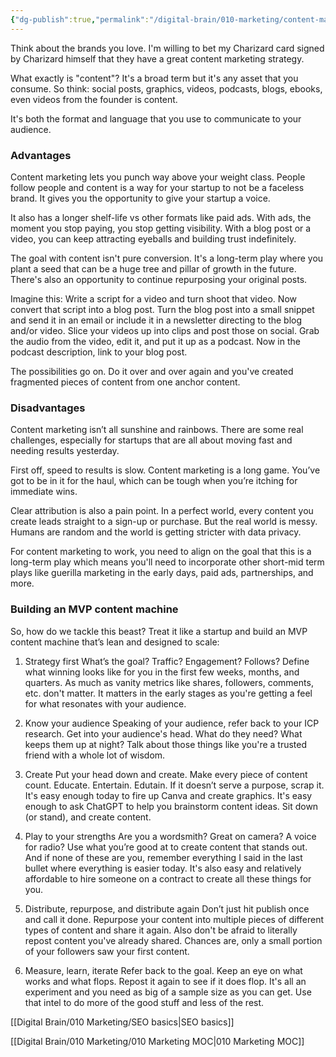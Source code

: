 ```yaml
---
{"dg-publish":true,"permalink":"/digital-brain/010-marketing/content-marketing/"}
---
```


Think about the brands you love. I'm willing to bet my Charizard card signed by Charizard himself that they have a great content marketing strategy. 

What exactly is "content"? It's a broad term but it's any asset that you consume. So think: social posts, graphics, videos, podcasts, blogs, ebooks, even videos from the founder is content.

It's both the format and language that you use to communicate to your audience.

### Advantages

Content marketing lets you punch way above your weight class. People follow people and content is a way for your startup to not be a faceless brand. It gives you the opportunity to give your startup a voice.

It also has a longer shelf-life vs other formats like paid ads. With ads, the moment you stop paying, you stop getting visibility. With a blog post or a video, you can keep attracting eyeballs and building trust indefinitely.

The goal with content isn't pure conversion. It's a long-term play where you plant a seed that can be a huge tree and pillar of growth in the future. There's also an opportunity to continue repurposing your original posts.

Imagine this: Write a script for a video and turn shoot that video. Now convert that script into a blog post. Turn the blog post into a small snippet and send it in an email or include it in a newsletter directing to the blog and/or video. Slice your videos up into clips and post those on social. Grab the audio from the video, edit it, and put it up as a podcast. Now in the podcast description, link to your blog post. 

The possibilities go on. Do it over and over again and you've created fragmented pieces of content from one anchor content.

### Disadvantages

Content marketing isn’t all sunshine and rainbows. There are some real challenges, especially for startups that are all about moving fast and needing results yesterday.

First off, speed to results is slow. Content marketing is a long game. You’ve got to be in it for the haul, which can be tough when you’re itching for immediate wins.

Clear attribution is also a pain point. In a perfect world, every content you create leads straight to a sign-up or purchase. But the real world is messy. Humans are random and the world is getting stricter with data privacy.

For content marketing to work, you need to align on the goal that this is a long-term play which means you'll need to incorporate other short-mid term plays like guerilla marketing in the early days, paid ads, partnerships, and more.

### Building an MVP content machine

So, how do we tackle this beast? Treat it like a startup and build an MVP content machine that’s lean and designed to scale:

1. Strategy first
What’s the goal? Traffic? Engagement? Follows? Define what winning looks like for you in the first few weeks, months, and quarters. As much as vanity metrics like shares, followers, comments, etc. don't matter. It matters in the early stages as you're getting a feel for what resonates with your audience.

2. Know your audience
Speaking of your audience, refer back to your ICP research. Get into your audience's head. What do they need? What keeps them up at night? Talk about those things like you're a trusted friend with a whole lot of wisdom.

3. Create
Put your head down and create. Make every piece of content count. Educate. Entertain. Edutain. If it doesn’t serve a purpose, scrap it. It's easy enough today to fire up Canva and create graphics. It's easy enough to ask ChatGPT to help you brainstorm content ideas. Sit down (or stand), and create content.

4. Play to your strengths
Are you a wordsmith? Great on camera? A voice for radio? Use what you’re good at to create content that stands out. And if none of these are you, remember everything I said in the last bullet where everything is easier today. It's also easy and relatively affordable to hire someone on a contract to create all these things for you.

5. Distribute, repurpose, and distribute again
Don’t just hit publish once and call it done. Repurpose your content into multiple pieces of different types of content and share it again. Also don't be afraid to literally repost content you've already shared. Chances are, only a small portion of your followers saw your first content.

6. Measure, learn, iterate
Refer back to the goal. Keep an eye on what works and what flops. Repost it again to see if it does flop. It's all an experiment and you need as big of a sample size as you can get. Use that intel to do more of the good stuff and less of the rest.

[[Digital Brain/010 Marketing/SEO basics\|SEO basics]]

[[Digital Brain/010 Marketing/010 Marketing MOC\|010 Marketing MOC]]